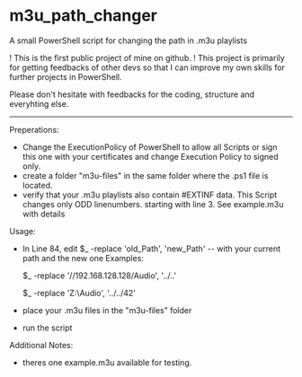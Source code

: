 # m3u_path_changer
A small PowerShell script for changing the path in .m3u playlists

! This is the first public project of mine on github. !
This project is primarily for getting feedbacks of other devs so that I can improve my own skills for further projects in PowerShell.

Please don't hesitate with feedbacks for the coding, structure and everyhting else.

-------------------------

Preperations:
- Change the ExecutionPolicy of PowerShell to allow all Scripts or sign this one with your certificates and change Execution Policy to signed only.
- create a folder "m3u-files" in the same folder where the .ps1 file is located.
- verify that your .m3u playlists also contain #EXTINF data. This Script changes only ODD linenumbers. starting with line 3. See example.m3u with details

Usage:
- In Line 84, edit $_ -replace 'old_Path', 'new_Path'  -- with your current path and the new one
Examples:

  $_ -replace '\/\/192.168.128.128\/Audio', '../..'
  
  $_ -replace 'Z:\Audio', '../../42'
  
- place your .m3u files in the "m3u-files" folder
- run the script


Additional Notes:
- theres one example.m3u available for testing.
